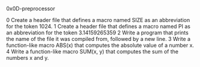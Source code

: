 0x0D-preprocessor

0 Create a header file that defines a macro named SIZE as an abbreviation for the token 1024.
1 Create a header file that defines a macro named PI as an abbreviation for the token 3.14159265359
2 Write a program that prints the name of the file it was compiled from, followed by a new line.
3 Write a function-like macro ABS(x) that computes the absolute value of a number x.
4 Write a function-like macro SUM(x, y) that computes the sum of the numbers x and y.
